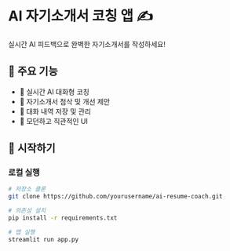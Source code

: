 # AI 자기소개서 코칭 앱 ✍️

실시간 AI 피드백으로 완벽한 자기소개서를 작성하세요!

## 🌟 주요 기능
- 💬 실시간 AI 대화형 코칭
- 📝 자기소개서 첨삭 및 개선 제안
- 💾 대화 내역 저장 및 관리
- 🎨 모던하고 직관적인 UI

## 🚀 시작하기

### 로컬 실행
```bash
# 저장소 클론
git clone https://github.com/yourusername/ai-resume-coach.git

# 의존성 설치
pip install -r requirements.txt

# 앱 실행
streamlit run app.py
